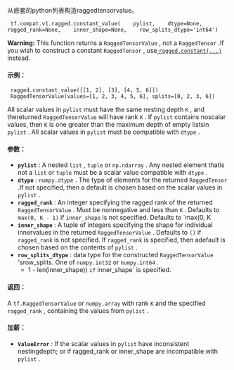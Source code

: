 从嵌套的python列表构造raggedtensorvalue。

```
 tf.compat.v1.ragged.constant_value(    pylist,    dtype=None,    ragged_rank=None,    inner_shape=None,    row_splits_dtype='int64') 
```


**Warning:**  This function returns a  `RaggedTensorValue` , not a  `RaggedTensor` .If you wish to construct a constant  `RaggedTensor` , use[ `ragged.constant(...)` ](/api_docs/python/tf/compat/v1/ragged/constant) instead.


#### 示例：


```
 ragged.constant_value([[1, 2], [3], [4, 5, 6]]) 
 RaggedTensorValue(values=[1, 2, 3, 4, 5, 6], splits=[0, 2, 3, 6]) 

```

All scalar values in  `pylist`  must have the same nesting depth  `K` , and thereturned  `RaggedTensorValue`  will have rank  `K` .  If  `pylist`  contains noscalar values, then  `K`  is one greater than the maximum depth of empty listsin  `pylist` .  All scalar values in  `pylist`  must be compatible with  `dtype` .

#### 参数：
- **`pylist`** : A nested  `list` ,  `tuple`  or  `np.ndarray` .  Any nested element thatis not a  `list`  or  `tuple`  must be a scalar value compatible with  `dtype` .
- **`dtype`** :  `numpy.dtype` .  The type of elements for the returned  `RaggedTensor` .If not specified, then a default is chosen based on the scalar values in `pylist` .
- **`ragged_rank`** : An integer specifying the ragged rank of the returned `RaggedTensorValue` .  Must be nonnegative and less than  `K` . Defaults to `max(0, K - 1)`  if  `inner_shape`  is not specified.  Defaults to `max(0, K
- **`inner_shape`** : A tuple of integers specifying the shape for individual innervalues in the returned  `RaggedTensorValue` .  Defaults to  `()`  if `ragged_rank`  is not specified.  If  `ragged_rank`  is specified, then adefault is chosen based on the contents of  `pylist` .
- **`row_splits_dtype`** : data type for the constructed  `RaggedTensorValue` 'srow_splits.  One of  `numpy.int32`  or  `numpy.int64` .
    - 1 - len(inner_shape)) `if` inner_shape` is specified.


#### 返回：
A  `tf.RaggedTensorValue`  or  `numpy.array`  with rank  `K`  and the specified `ragged_rank` , containing the values from  `pylist` .

#### 加薪：
- **`ValueError`** : If the scalar values in  `pylist`  have inconsistent nestingdepth; or if ragged_rank or inner_shape are incompatible with  `pylist` .
